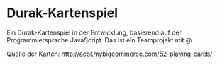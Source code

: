 # Durak-Kartenspiel
Ein Durak-Kartenspiel in der Entwicklung, basierend auf der Programmiersprache JavaScript.
Das ist ein Teamprojekt mit @ 

Quelle der Karten: http://acbl.mybigcommerce.com/52-playing-cards/
